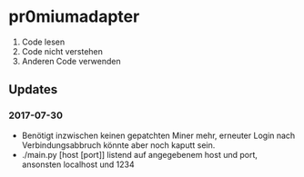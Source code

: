 # pr0miumadapter
1. Code lesen
2. Code nicht verstehen
3. Anderen Code verwenden

## Updates
### 2017-07-30
* Benötigt inzwischen keinen gepatchten Miner mehr, erneuter Login nach Verbindungsabbruch könnte aber noch kaputt sein.
* ./main.py [host [port]] listend auf angegebenem host und port, ansonsten localhost und 1234
